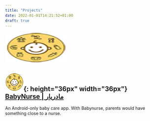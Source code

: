 ```yaml
---
title: "Projects"
date: 2022-01-01T14:21:52+01:00
draft: true
---
```


<img src="/images/babynurse/icon.png" width="200" height="100" />

## ![BabyNurse icon](/images/babynurse/icon.png){: height="36px" width="36px"} [BabyNurse | مادریار](/projects/babynurse)
An Android-only baby care app. With Babynurse, parents would have something close to a nurse.